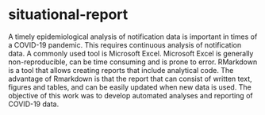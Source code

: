 # situational-report
A timely epidemiological analysis of notification data is important in times of a COVID-19 pandemic. This requires continuous analysis of notification data. A commonly used tool is Microsoft Excel. Microsoft Excel is generally non-reproducible, can be time consuming and is prone to error. RMarkdown is a tool that allows creating reports that include analytical code. The advantage of Rmarkdown is that the report that can consist of written text, figures and tables, and can be easily updated when new data is used. The objective of this work was to develop automated analyses and reporting of COVID-19 data.
